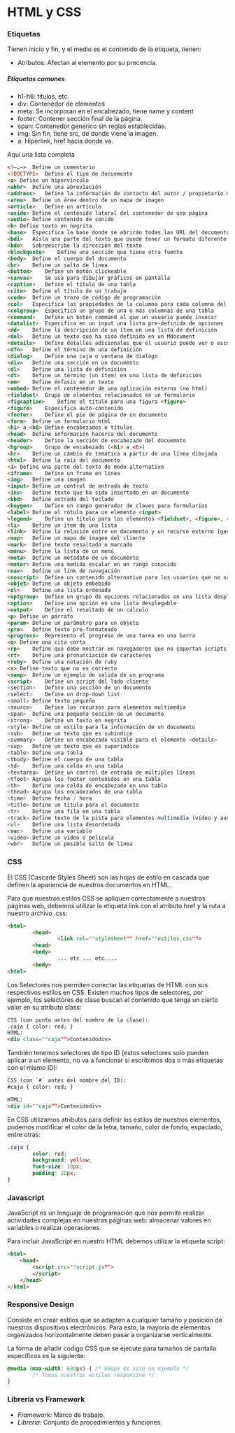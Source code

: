 # HTML y CSS

### Etiquetas
Tienen inicio y fin, y el medio es el contenido de la etiqueta, tienen:
- Atributos: Afectan al elemento por su precencia.

##### Etiquetas comunes
- h1-h6: titulos, etc.
- div: Contenedor de elementos
- meta: Se incorporan en el encabezado, tiene name y content
- footer: Contener sección final de la página.
- span: Contenedor generico sin reglas establecidas.
- img: Sin fin, tiene src, de donde viene la imagen.
- a: Hiperlink, href hacia donde va.

Aqui una lista completa

```html
<!–…–>	Define un comentario
<!DOCTYPE>	Define el tipo de docuemento
<a>	Define un hipervínculo
<abbr>	Define una abreviación
<address>	Define la información de contacto del autor / propietario del documento
<area>	Define un área dentro de un mapa de imagen
<article>	Define un artículo
<aside>	Define el contenido lateral del contenedor de una página
<audio>	Define contenido de sonido
<b>	Define texto en negrita
<base>	Especifica la base donde se abrirán todas las URL del documento
<bdi>	Aísla una parte del texto que puede tener un formato diferente del texto externo
<bdo>	Sobreescribe la dirección del texto
<blockquote>	Define una sección que tiene otra fuente
<body>	Define el cuerpo del documento
<br>	Define un salto de línea
<button>	Define un botón clickeable
<canvas>	Se usa para dibujar gráficos en pantalla
<caption>	Define el título de una tabla
<cite>	Define el título de un trabajo
<code>	Define un trozo de código de programación
<col>	Especifica las propiedades de la columna para cada columna del elemento <colgroup>
<colgroup>	Especifica un grupo de una o más columnas de una tabla
<command>	Define un botón command al que un usuario puede invocar
<datalist>	Especifica en un input una lista pre-definida de opciones
<dd>	Define la descripción de un ítem en una lista de definición
<del>	Define un texto que ha sido definido en un Mdocument
<details>	Define detalles adicionales que el usuario puede ver o esconder
<dfn>	Define el término de una definición
<dialog>	Define una caja o ventana de dialogo
<div>	Define una sección en un documento
<dl>	Define una lista de definición
<dt>	Define un término (un ítem) en una lista de definición
<em>	Define énfasis en un texto
<embed>	Define el contenedor de una aplicación externa (no html)
<fieldset>	Grupo de elementos relacionados en un formulario
<figcaption>	Define el título para una figura <figure>
<figure>	Especifica auto-contenido
<footer>	Define el pie de página de un documento
<form>	Define un formulario html
<h1> a <h6>	Define encabezados o títulos
<head>	Define información hacerca del documento
<header>	Define la sección de encabezado del docuemnto
<hgroup>	Grupo de encabezado (<h1> a <6>)
<hr>	Define un cámbio de temática a partir de una línea dibujada
<html>	Define la raíz del documento
<i>	Define una parte del texto de modo alternativo
<iframe>	Define un frame en línea
<img>	Define una imagen
<input>	Define un control de entrada de texto
<ins>	Define texto que ha sido insertado en un documento
<kbd>	Define entrada del teclado
<keygen>	Define un campo generador de claves para formularios
<label>	Define el rótulo para un elemento <input>
<legend>	Define un título para los elementos <fieldset>, <figure>, <details>
<li>	Define un ítem de una lista
<link>	Define la relación entre un documento y un recurso externo (generalmente con hojas de estilo)
<map>	Define un mapa de imagen del cliente
<mark>	Define texto resaltado o marcado
<menu>	Define la lista de un menú
<meta>	Define un metadato de un documento
<meter>	Define una medida escalar en un rango conocido
<nav>	Define un link de navegación
<noscript>	Define un contenido alternativo para los usuarios que no soportan scripts del cliente
<objet>	Define un objeto embebido
<ol>	Define una lista ordenada
<optgroup>	Define un grupo de opciones relacionadas en una lista desplegable
<option>	Define una opción en una lista desplegable
<output>	Define el resultado de un cálculo
<p>	Define un párrafo
<param>	Define un parámetro para un objeto
<pre>	Define texto pre-formateado
<progress>	Representa el progreso de una tarea en una barra
<q>	Define una cita corta
<rp>	Define que debe mostrar en navegadores que no soportan scripts de ruby
<rt>	Define una pronunciación de caracteres
<ruby>	Define una notación de ruby
<s>	Define texto que no es correcto
<samp>	Define un ejemplo de salida de un programa
<script>	Define un script del lado cliente
<section>	Define una sección de un documento
<select>	Define un drop-down list
<small>	Define texto pequeño
<source>	Define los recursos para elementos multimedia
<span>	Define una pequeña sección de un documento
<strong>	Define un texto en negrita
<style>	Define un estilo para la información de un documento
<sub>	Define un texto que es subíndice
<summary>	Define un encabezado visible para el elemento <details>
<sup>	Define un texto que es superíndice
<table>	Define una tabla
<tbody>	Define el cuerpo de una tabla
<td>	Define una celda en una tabla
<textarea>	Define un control de entrada de múltiples líneas
<tfoot>	Agrupa los footer contenidos en una tabla
<th>	Define una celda de encabezado en una tabla
<thead>	Agrupa los encabezados de una tabla
<time>	Define fecha / hora
<title>	Define un título para el documento
<tr>	Define una fila en una tabla
<track>	Define texto de la pista para elementos multimedia (vídeo y audio)
<ul>	Define una lista desordenada
<var>	Define una variable
<video>	Define un vídeo o película
<wbr>	Define un posible salto de linea	
```

### CSS

El CSS (Cascade Styles Sheet) son las hojas de estilo en cascada que definen la apariencia de nuestros documentos en HTML.

Para que nuestros estilos CSS se apliquen correctamente a nuestras páginas web, debemos utilizar la etiqueta link con el atributo href y la ruta a nuestro archivo .css:
```html
<html>
        <head>
                <link rel=""stylesheet"" href=""estilos.css"">
        <head>
        <body>
                ... etc ... etc....
        <body>
<html>
```
Los Selectores nos permiten conectar las etiquetas de HTML con sus respectivos estilos en CSS.
Existen muchos tipos de selectores, por ejemplo, los selectores de clase buscan el contenido que tenga un cierto valor en su atributo class:

```html
CSS (con punto antes del nombre de la clase):
.caja { color: red; }
HTML:
<div class=""caja"">Contenidodiv>
```
También tenemos selectores de tipo ID (estos selectores solo pueden aplicar a un elemento, no va a funcionar si escribimos dos o más etiquetas con el mismo ID):
```html
CSS (con `#` antes del nombre del ID):
#caja { color: red; }

HTML:
<div id=""caja"">Contenidodiv>
```
En CSS utilizamos atributos para definir los estilos de nuestros elementos, podemos modificar el color de la letra, tamaño, color de fondo, espaciado, entre otras:

```css
.caja {
        color: red;
        background: yellow;
        font-size: 10px;
        padding: 20px;
}
```

### Javascript
JavaScript es un lenguaje de programación que nos permite realizar actividades complejas en nuestras páginas web: almacenar valores en variables o realizar operaciones.

Para incluir JavaScript en nuestro HTML debemos utilizar la etiqueta script:

```html
<html>
	<head>
		<script src=""script.js"">
		</script>
	</head>
</html>
```

### Responsive Design 
Consiste en crear estilos que se adapten a cualquier tamaño y posición de nuestros dispositivos electrónicos. Para esto, la mayoría de elementos organizados horizontalmente deben pasar a organizarse verticalmente.

La forma de añadir código CSS que se ejecute para tamaños de pantalla específicos es la siguiente:

```css
@media (max-width: 600px) { /* 600px es solo un ejemplo */
        /* Todos nuestros estilos responsive */
}
```

### Libreria vs Framework
- *Framework:* Marco de trabajo.
- *Libreria:* Conjunto de procedimientos y funciones.